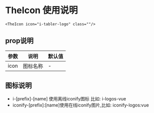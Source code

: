 # TheIcon 使用说明

```vue
<TheIcon icon="i-tabler-logo" class=""/>
```

## prop说明

| 参数 | 说明 | 默认值 |
|----|----|----|
|icon|图标名称|-|


## 图标说明

* i-[prefix]-[name] 使用离线iconify图标 比如: i-logos-vue
* iconify-[prefix]:[name]使用在线iconify图片,比如: iconify-logos:vue
